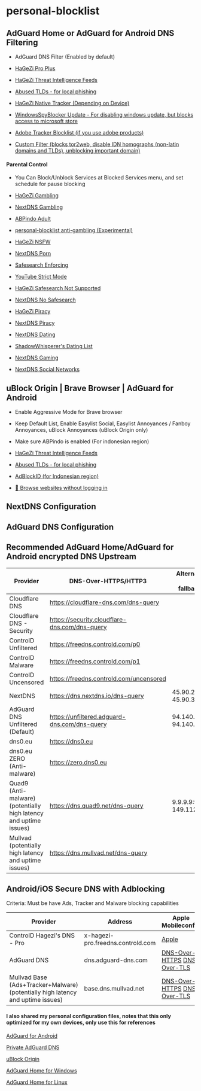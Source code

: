 # personal-blocklist

## AdGuard Home or AdGuard for Android DNS Filtering

- AdGuard DNS Filter (Enabled by default)

- [HaGeZi Pro Plus](https://raw.githubusercontent.com/hagezi/dns-blocklists/main/adblock/pro.txt)

- [HaGeZi Threat Intelligence Feeds](https://raw.githubusercontent.com/hagezi/dns-blocklists/main/adblock/tif.txt)

- [Abused TLDs - for local phishing](https://raw.githubusercontent.com/hagezi/dns-blocklists/main/adblock/spam-tlds.txt)

- [HaGeZi Native Tracker (Depending on Device)](https://github.com/hagezi/dns-blocklists?tab=readme-ov-file#native)

- [WindowsSpyBlocker Update - For disabling windows update, but blocks access to microsoft store](https://github.com/crazy-max/WindowsSpyBlocker/raw/master/data/dnscrypt/update.txt)

- [Adobe Tracker Blocklist (if you use adobe products)](https://a.dove.isdumb.one/list.txt)

- [Custom Filter (blocks tor2web, disable IDN homographs (non-latin domains and TLDs), unblocking important domain)](https://raw.githubusercontent.com/arfshl/personal-blocklist/refs/heads/main/internal-usage/b.txt)

#### Parental Control

- You Can Block/Unblock Services at Blocked Services menu, and set schedule for pause blocking

- [HaGeZi Gambling](https://raw.githubusercontent.com/hagezi/dns-blocklists/main/adblock/gambling.txt)

- [NextDNS Gambling](https://github.com/arfshl/nextdns-blocklists/raw/latest/subscriptions/gambling.txt)

- [ABPindo Adult](https://raw.githubusercontent.com/ABPindo/indonesianadblockrules/master/subscriptions/aghome_adult.txt)

- [personal-blocklist anti-gambling (Experimental)](https://github.com/arfshl/personal-blocklist/raw/main/my-filter/antijudol.txt)

- [HaGeZi NSFW](https://raw.githubusercontent.com/hagezi/dns-blocklists/main/adblock/nsfw.txt)

- [NextDNS Porn](https://github.com/arfshl/nextdns-blocklists/raw/latest/subscriptions/porn.txt)

- [Safesearch Enforcing](https://github.com/AdguardTeam/HostlistsRegistry/raw/refs/heads/main/assets/engines_safe_search.txt)

- [YouTube Strict Mode](https://raw.githubusercontent.com/AdguardTeam/HostlistsRegistry/refs/heads/main/assets/youtube_safe_search.txt)

- [HaGeZi Safesearch Not Supported](https://raw.githubusercontent.com/hagezi/dns-blocklists/main/adblock/nosafesearch.txt)

- [NextDNS No Safesearch](https://raw.githubusercontent.com/nextdns/no-safesearch/refs/heads/main/domains)

- [HaGeZi Piracy](https://raw.githubusercontent.com/hagezi/dns-blocklists/main/adblock/anti.piracy.txt)

- [NextDNS Piracy](https://github.com/arfshl/nextdns-blocklists/raw/latest/subscriptions/piracy.txt)

- [NextDNS Dating](https://github.com/arfshl/nextdns-blocklists/raw/latest/subscriptions/dating.txt)

- [ShadowWhisperer's Dating List](https://raw.githubusercontent.com/ShadowWhisperer/BlockLists/master/Lists/Dating)

- [NextDNS Gaming](https://github.com/arfshl/nextdns-blocklists/raw/latest/subscriptions/gaming.txt)

- [NextDNS Social Networks](https://github.com/arfshl/nextdns-blocklists/raw/latest/subscriptions/social-networks.txt)

## uBlock Origin | Brave Browser | AdGuard for Android

- Enable Aggressive Mode for Brave browser 

- Keep Default List, Enable Easylist Social, Easylist Annoyances / Fanboy Annoyances, uBlock Annoyances (uBlock Origin only)

- Make sure ABPindo is enabled (For indonesian region)

- [HaGeZi Threat Intelligence Feeds](https://raw.githubusercontent.com/hagezi/dns-blocklists/main/adblock/tif.txt)

- [Abused TLDs - for local phishing](https://raw.githubusercontent.com/hagezi/dns-blocklists/main/adblock/spam-tlds-ublock.txt)

- [AdBlockID (for Indonesian region)](https://subscribe.adblockplus.org/?location=https://cdn.jsdelivr.net/gh/realodix/AdBlockID@master/dist/adblockid.adfl.txt&title=AdBlockID)

- [🚪 Browse websites without logging in](https://raw.githubusercontent.com/DandelionSprout/adfilt/refs/heads/master/BrowseWebsitesWithoutLoggingIn.txt)


## NextDNS Configuration

## AdGuard DNS Configuration


## Recommended AdGuard Home/AdGuard for Android encrypted DNS Upstream

| Provider | DNS-Over-HTTPS/HTTP3 | Alternative UDP Port (for fallback/bootstrap) |
| --- | --- | --- | 
| Cloudflare DNS | https://cloudflare-dns.com/dns-query |
| Cloudflare DNS - Security | https://security.cloudflare-dns.com/dns-query |
| ControlD Unfiltered | https://freedns.controld.com/p0 |
| ControlD Malware | https://freedns.controld.com/p1 |
| ControlD Uncensored | https://freedns.controld.com/uncensored |
| NextDNS | https://dns.nextdns.io/dns-query | 45.90.28.0:5353, 45.90.30.0:5353
| AdGuard DNS Unfiltered (Default) | https://unfiltered.adguard-dns.com/dns-query | 94.140.14.140:5353, 94.140.14.141:5353 |
| dns0.eu | https://dns0.eu |
| dns0.eu ZERO (Anti-malware) | https://zero.dns0.eu 
| Quad9 (Anti-malware) (potentially high latency and uptime issues) | https://dns.quad9.net/dns-query | 9.9.9.9:9953, 149.112.112.112:9953
| Mullvad (potentially high latency and uptime issues) | https://dns.mullvad.net/dns-query |
## Android/iOS Secure DNS with Adblocking
Criteria: Must be have Ads, Tracker and Malware blocking capabilities

| Provider | Address | Apple Mobileconfig
| --- | --- | --- |
| ControlD Hagezi's DNS - Pro| x-hagezi-pro.freedns.controld.com | [Apple](https://api.controld.com/mobileconfig/x-hagezi-proplus?type=free&exclude_common=1) |
| AdGuard DNS | dns.adguard-dns.com | [DNS-Over-HTTPS](https://github.com/arfshl/personal-blocklist/raw/refs/heads/main/appledns/adguard-dns-doh.mobileconfig) [DNS-Over-TLS](https://github.com/arfshl/personal-blocklist/raw/refs/heads/main/appledns/adguard-dns-dot.mobileconfig) |
| Mullvad Base (Ads+Tracker+Malware) (potentially high latency and uptime issues) | base.dns.mullvad.net | [DNS-Over-HTTPS](https://github.com/mullvad/encrypted-dns-profiles/raw/refs/heads/main/base/mullvad-encrypted-dns-https-base.mobileconfig) [DNS-Over-TLS](https://github.com/mullvad/encrypted-dns-profiles/raw/refs/heads/main/base/mullvad-encrypted-dns-tls-base.mobileconfig)|

#### I also shared my personal configuration files, notes that this only optimized for my own devices, only use this for references
[AdGuard for Android](https://github.com/arfshl/personal-blocklist/archive/refs/heads/adguard-for-android-config.zip)

[Private AdGuard DNS](https://github.com/arfshl/personal-blocklist/raw/main/res/adguarddnsconfig.txt)

[uBlock Origin](https://github.com/arfshl/personal-blocklist/raw/main/res/ublock0config.txt)

[AdGuard Home for Windows](https://github.com/arfshl/personal-blocklist/raw/main/res/aghome-win.yaml)

[AdGuard Home for Linux](https://github.com/arfshl/personal-blocklist/raw/main/res/aghome-linux.yaml)
